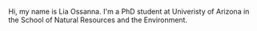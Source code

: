 Hi, my name is Lia Ossanna. I'm a PhD student at Univeristy of Arizona in the School of Natural Resources and the Environment.

<!---
lossanna/lossanna is a ✨ special ✨ repository because its `README.md` (this file) appears on your GitHub profile.
You can click the Preview link to take a look at your changes.
--->
